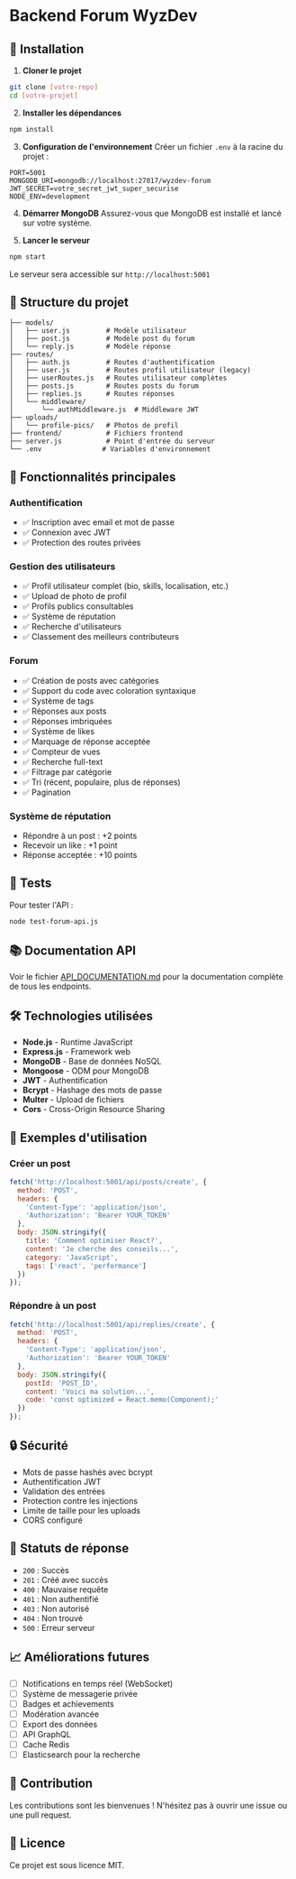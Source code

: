 # Backend Forum WyzDev

## 🚀 Installation

1. **Cloner le projet**
```bash
git clone [votre-repo]
cd [votre-projet]
```

2. **Installer les dépendances**
```bash
npm install
```

3. **Configuration de l'environnement**
Créer un fichier `.env` à la racine du projet :
```env
PORT=5001
MONGODB_URI=mongodb://localhost:27017/wyzdev-forum
JWT_SECRET=votre_secret_jwt_super_securise
NODE_ENV=development
```

4. **Démarrer MongoDB**
Assurez-vous que MongoDB est installé et lancé sur votre système.

5. **Lancer le serveur**
```bash
npm start
```

Le serveur sera accessible sur `http://localhost:5001`

## 📁 Structure du projet

```
├── models/
│   ├── user.js         # Modèle utilisateur
│   ├── post.js         # Modèle post du forum
│   └── reply.js        # Modèle réponse
├── routes/
│   ├── auth.js         # Routes d'authentification
│   ├── user.js         # Routes profil utilisateur (legacy)
│   ├── userRoutes.js   # Routes utilisateur complètes
│   ├── posts.js        # Routes posts du forum
│   ├── replies.js      # Routes réponses
│   └── middleware/
│       └── authMiddleware.js  # Middleware JWT
├── uploads/
│   └── profile-pics/   # Photos de profil
├── frontend/           # Fichiers frontend
├── server.js           # Point d'entrée du serveur
└── .env               # Variables d'environnement
```

## 🔧 Fonctionnalités principales

### Authentification
- ✅ Inscription avec email et mot de passe
- ✅ Connexion avec JWT
- ✅ Protection des routes privées

### Gestion des utilisateurs
- ✅ Profil utilisateur complet (bio, skills, localisation, etc.)
- ✅ Upload de photo de profil
- ✅ Profils publics consultables
- ✅ Système de réputation
- ✅ Recherche d'utilisateurs
- ✅ Classement des meilleurs contributeurs

### Forum
- ✅ Création de posts avec catégories
- ✅ Support du code avec coloration syntaxique
- ✅ Système de tags
- ✅ Réponses aux posts
- ✅ Réponses imbriquées
- ✅ Système de likes
- ✅ Marquage de réponse acceptée
- ✅ Compteur de vues
- ✅ Recherche full-text
- ✅ Filtrage par catégorie
- ✅ Tri (récent, populaire, plus de réponses)
- ✅ Pagination

### Système de réputation
- Répondre à un post : +2 points
- Recevoir un like : +1 point
- Réponse acceptée : +10 points

## 🧪 Tests

Pour tester l'API :
```bash
node test-forum-api.js
```

## 📚 Documentation API

Voir le fichier [API_DOCUMENTATION.md](./API_DOCUMENTATION.md) pour la documentation complète de tous les endpoints.

## 🛠️ Technologies utilisées

- **Node.js** - Runtime JavaScript
- **Express.js** - Framework web
- **MongoDB** - Base de données NoSQL
- **Mongoose** - ODM pour MongoDB
- **JWT** - Authentification
- **Bcrypt** - Hashage des mots de passe
- **Multer** - Upload de fichiers
- **Cors** - Cross-Origin Resource Sharing

## 📝 Exemples d'utilisation

### Créer un post
```javascript
fetch('http://localhost:5001/api/posts/create', {
  method: 'POST',
  headers: {
    'Content-Type': 'application/json',
    'Authorization': 'Bearer YOUR_TOKEN'
  },
  body: JSON.stringify({
    title: 'Comment optimiser React?',
    content: 'Je cherche des conseils...',
    category: 'JavaScript',
    tags: ['react', 'performance']
  })
});
```

### Répondre à un post
```javascript
fetch('http://localhost:5001/api/replies/create', {
  method: 'POST',
  headers: {
    'Content-Type': 'application/json',
    'Authorization': 'Bearer YOUR_TOKEN'
  },
  body: JSON.stringify({
    postId: 'POST_ID',
    content: 'Voici ma solution...',
    code: 'const optimized = React.memo(Component);'
  })
});
```

## 🔒 Sécurité

- Mots de passe hashés avec bcrypt
- Authentification JWT
- Validation des entrées
- Protection contre les injections
- Limite de taille pour les uploads
- CORS configuré

## 🚦 Statuts de réponse

- `200` : Succès
- `201` : Créé avec succès
- `400` : Mauvaise requête
- `401` : Non authentifié
- `403` : Non autorisé
- `404` : Non trouvé
- `500` : Erreur serveur

## 📈 Améliorations futures

- [ ] Notifications en temps réel (WebSocket)
- [ ] Système de messagerie privée
- [ ] Badges et achievements
- [ ] Modération avancée
- [ ] Export des données
- [ ] API GraphQL
- [ ] Cache Redis
- [ ] Elasticsearch pour la recherche

## 🤝 Contribution

Les contributions sont les bienvenues ! N'hésitez pas à ouvrir une issue ou une pull request.

## 📄 Licence

Ce projet est sous licence MIT.
